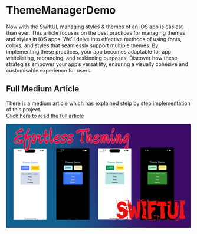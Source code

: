 # ThemeManagerDemo
Now with the SwiftUI, managing styles & themes of an iOS app is easiest than ever. This article focuses on the best practices for managing themes and styles in iOS apps. We’ll delve into effective methods of using fonts, colors, and styles that seamlessly support multiple themes. By implementing these practices, your app becomes adaptable for app whitelisting, rebranding, and reskinning purposes. Discover how these strategies empower your app’s versatility, ensuring a visually cohesive and customisable experience for users.


## Full Medium Article
There is a medium article which has explained steip by step implementation of this project.
<br />
[Click here to read the full article](https://medium.com/@katramesh91/effortless-theming-in-swiftui-mastering-multiple-themes-and-best-practices-061113be6d3d)

<img src = "images/thumb.png" width ="500" />  
